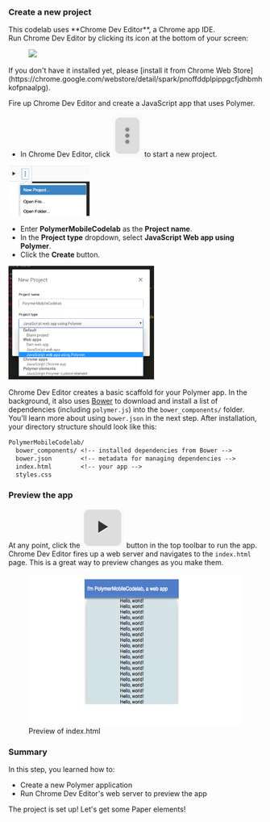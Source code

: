 <toc-element></toc-element>

### Create a new project

<!-- Chrome Dev Editor callout block -->
<aside class="callout">
This codelab uses **Chrome Dev Editor**, a Chrome app IDE.
<div class="kiosk">
  Run Chrome Dev Editor by clicking its icon at the bottom of your screen:
  <figure>
  <img src="/static/img/app-icons/chrome_dev_editor_screenshot.png">
  </figure>
</div>

<div class="extended">If you don't have it installed yet, please
[install it from Chrome Web Store](https://chrome.google.com/webstore/detail/spark/pnoffddplpippgcfjdhbmhkofpnaalpg).</div>
</aside>
<!-- End of Chrome Dev Editor callout block -->

Fire up Chrome Dev Editor and create a JavaScript app that uses Polymer.

<div class="stepbystep">
  <ul>
    <li>In Chrome Dev Editor,
        click <img src="img/tripledot.png" class="icon"> to start a new project.</li>
  </ul>
  <div>
    <img src="img/s1-newproject.png" style="height:100px;">
  </div>
</div>

<div class="stepbystep">
  <ul>
    <li>Enter <b>PolymerMobileCodelab</b> as the <b>Project name</b>.</li>
    <li>In the <b>Project type</b> dropdown, select <b>JavaScript Web app using Polymer</b>.</li>
    <li>Click the <b>Create</b> button.</li>
  </ul>
  <div>
    <img src="img/s1-newproject-type.png" style="height:225px;">
  </div>
</div>

Chrome Dev Editor creates a basic scaffold for your Polymer app.
In the background, it also uses [Bower](http://bower.io/) to
download and install a list of dependencies (including `polymer.js`)
into the `bower_components/` folder.
You'll learn more about using `bower.json` in the next step.
After installation, your directory structure should look like this:

    PolymerMobileCodelab/
      bower_components/ <!-- installed dependencies from Bower -->
      bower.json        <!-- metadata for managing dependencies -->
      index.html        <!-- your app -->
      styles.css

### Preview the app

At any point, click the <img src="img/runbutton.png" class="icon"> button
in the top toolbar to run the app.
Chrome Dev Editor fires up a web server and navigates to the `index.html` page.
This is a great way to preview changes as you make them.

<figure>
  <img src="img/s1-helloworld.png" style="height:300px">
  <figcaption>Preview of index.html</figcaption>
</figure>

### Summary

In this step, you learned how to:

- Create a new Polymer application
- Run Chrome Dev Editor's web server to preview the app

The project is set up! Let's get some Paper elements!
